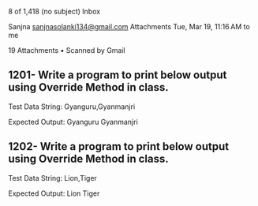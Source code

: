
8 of 1,418
(no subject)
Inbox

Sanjna <sanjnasolanki134@gmail.com>
Attachments
Tue, Mar 19, 11:16 AM
to me


 19 Attachments
  •  Scanned by Gmail
## 1201- Write a program to print below output using Override Method in class.

Test Data String: Gyanguru,Gyanmanjri

Expected Output:
Gyanguru
Gyanmanjri

## 1202- Write a program to print below output using Override Method in class.

Test Data String: Lion,Tiger

Expected Output:
Lion
Tiger